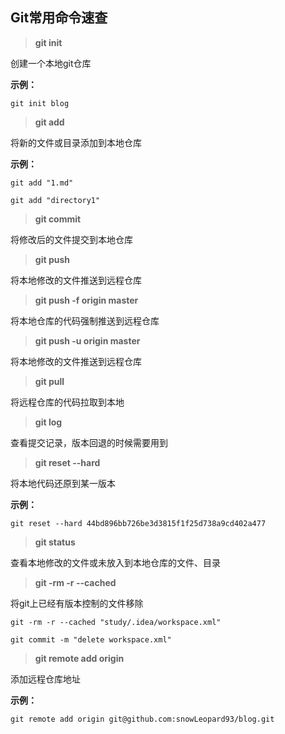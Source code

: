 ## Git常用命令速查

> **git init**

创建一个本地git仓库

**示例：**

```
git init blog
```

> **git add**

将新的文件或目录添加到本地仓库

**示例：**

```
git add "1.md"

git add "directory1"
```

> **git commit**

将修改后的文件提交到本地仓库

> **git push**

将本地修改的文件推送到远程仓库

> **git push -f origin master**

将本地仓库的代码强制推送到远程仓库

> **git push -u origin master**

将本地修改的文件推送到远程仓库

> **git pull**

将远程仓库的代码拉取到本地

> **git log**

查看提交记录，版本回退的时候需要用到

> **git reset --hard**

将本地代码还原到某一版本

**示例：**

```
git reset --hard 44bd896bb726be3d3815f1f25d738a9cd402a477
```

> **git status**

查看本地修改的文件或未放入到本地仓库的文件、目录

> **git -rm -r --cached**

将git上已经有版本控制的文件移除

```
git -rm -r --cached "study/.idea/workspace.xml"

git commit -m "delete workspace.xml"
```

> **git remote add origin**

添加远程仓库地址

**示例：**

```
git remote add origin git@github.com:snowLeopard93/blog.git
```